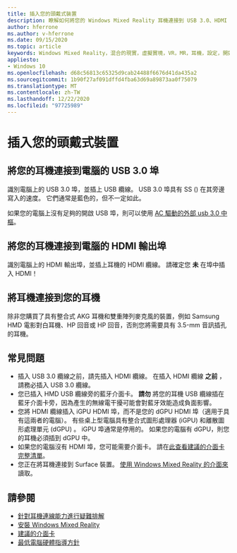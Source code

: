 ```yaml
---
title: 插入您的頭戴式裝置
description: 瞭解如何將您的 Windows Mixed Reality 耳機連接到 USB 3.0、HDMI 和耳機。
author: hferrone
ms.author: v-hferrone
ms.date: 09/15/2020
ms.topic: article
keywords: Windows Mixed Reality，混合的現實，虛擬實境，VR，MR，耳機，設定，開始使用
appliesto:
- Windows 10
ms.openlocfilehash: d68c56813c65325d9cab24488f6676d41da435a2
ms.sourcegitcommit: 1b90f27af091dffd4fba63d69a89873aa0f75079
ms.translationtype: MT
ms.contentlocale: zh-TW
ms.lasthandoff: 12/22/2020
ms.locfileid: "97725989"
---
```

# <a name="plug-in-your-headset"></a>插入您的頭戴式裝置

## <a name="connect-your-headset-to-your-pcs-usb-30-port"></a>將您的耳機連接到電腦的 USB 3.0 埠

識別電腦上的 USB 3.0 埠，並插上 USB 纜線。 USB 3.0 埠具有 SS () 在其旁邊寫入的速度。 它們通常是藍色的，但不一定如此。

如果您的電腦上沒有足夠的開啟 USB 埠，則可以使用 [AC 驅動的外部 usb 3.0 中樞](recommended-adapters-for-windows-mixed-reality-capable-pcs.md#using-external-usb-30-hubs-with-windows-mixed-reality-headsets)。

## <a name="connect-your-headset-to-your-pcs-hdmi-out-port"></a>將您的耳機連接到電腦的 HDMI 輸出埠

識別電腦上的 HDMI 輸出埠，並插上耳機的 HDMI 纜線。 請確定您 **未** 在埠中插入 HDMI！

## <a name="connect-headphones-to-your-headset"></a>將耳機連接到您的耳機

除非您購買了具有整合式 AKG 耳機和雙重陣列麥克風的裝置，例如 Samsung HMD 電影對白耳機、HP 回音或 HP 回音，否則您將需要具有 3.5-mm 音訊插孔的耳機。

## <a name="common-issues"></a>常見問題

* 插入 USB 3.0 纜線之前，請先插入 HDMI 纜線。  在插入 HDMI 纜線 **之前** ，請務必插入 USB 3.0 纜線。
* 您已插入 HMD USB 纜線旁的藍牙介面卡。 **請勿** 將您的耳機 USB 纜線插在藍牙介面卡旁，因為產生的無線電干擾可能會對藍牙效能造成負面影響。
* 您將 HDMI 纜線插入 iGPU HDMI 埠，而不是您的 dGPU HDMI 埠（適用于具有這兩者的電腦）。 有些桌上型電腦具有整合式圖形處理器 (iGPU) 和離散圖形處理單元 (dGPU) 。 iGPU 埠通常是停用的。 如果您的電腦有 dGPU，則您的耳機必須插到 dGPU 中。  
* 如果您的電腦沒有 HDMI 埠，您可能需要介面卡。 請在[此查看建議的介面卡完整清單](recommended-adapters-for-windows-mixed-reality-capable-pcs.md)。
* 您正在將耳機連接到 Surface 裝置。 [使用 Windows Mixed Reality 的介面來](windows-mixed-reality-minimum-pc-hardware-compatibility-guidelines.md#windows-mixed-reality-and-surface)讀取。

## <a name="see-also"></a>請參閱

* [針對耳機連線能力進行疑難排解](headset-connectivity.md)
* [安裝 Windows Mixed Reality](install-windows-mixed-reality.md)
* [建議的介面卡](recommended-adapters-for-windows-mixed-reality-capable-pcs.md)
* [最低電腦硬體指導方針](windows-mixed-reality-minimum-pc-hardware-compatibility-guidelines.md)
